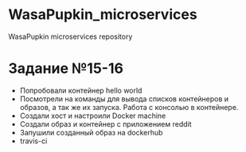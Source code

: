 # WasaPupkin_microservices
WasaPupkin microservices repository

# Задание №15-16

* Попробовали контейнер hello world
* Посмотрели на команды для вывода списков контейнеров и образов, а так же их запуска. Работа с консолью в контейнере.
* Создали хост и настроили Docker machine
* Создали образ и контейнер с приложением reddit
* Запушили созданный образ на dockerhub
* travis-ci
